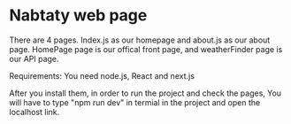 ﻿# Nabtaty web page
There are 4 pages. Index.js as our homepage and about.js as our about page.
HomePage page is our offical front page, and weatherFinder page is our
API page.

Requirements:
You need node.js, React and next.js

After you install them, in order to run the project and check the pages, You will have to type "npm run dev" in termial in the project and
open the localhost link.

